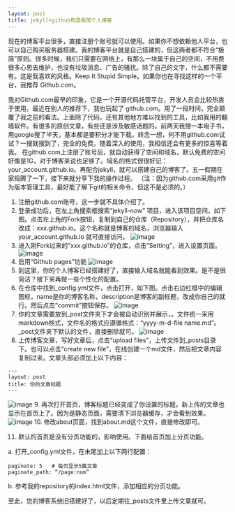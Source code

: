 ```yaml
---
layout: post
title: jekyll+github构造极简个人博客
--- 
```


现在的博客平台很多，直接注册个账号就可以使用。如果你不想依赖他人平台，也可以自己购买服务器搭建。我的博客平台就是自己搭建的，但这两者都不符合“极简”原则。很多时候，我们只需要在网络上，有那么一块属于自己的空间，不用费很多心思去维护，也没有垃圾消息、广告的骚扰。除了自己的文字，什么都不需要有。这是我喜欢的风格。Keep It Stupid Simple。如果你也在寻找这样的一个平台，我推荐 Github.com。

我对Github.com最早的印象，它是一个开源代码托管平台，开发人员会比较热衷于使用。最近在别人的推荐下，我也玩起了 github.com。用了一段时间，完全颠覆了我之前的看法。上面除了代码，还有其他地方难以找到的工具，比如我用的翻墙软件。有很多的原创文章，有些还是涉及敏感话题的。前两天我搜一本电子书，用google搜了半天，基本都是要积分才能下载。转念一想，何不用github.com试试？一搜就搜到了，完全的免费。随着深入的使用，我相信还会有更多的惊喜等着我。
在github.com上注册了账号后，就自动获得了空间和域名，默认免费的空间好像是1G，对于博客来说也足够了。域名的格式很很好记：your_account.github.io。再配合jekyll，就可以搭建自己的博客了。五一假期在家捣腾了一下，接下来就分享下我的操作过程。
（注：因为github.com采用git作为版本管理工具，最好能了解下git的相关命令，但这不是必须的。）

1. 注册github.com账号，这一步就不具体介绍了。
2. 登录成功后，在左上角搜索框搜索“jekyll-now” 项目，进入该项目空间，如下图。点击左上角的Fork按钮，复制到自己的仓库（Repository），并把仓库名改成：xxx.github.io。这个名称就是博客的域名，浏览器输入your_account.github.io 就可直接访问。
![image](http://yanzhiww.top/wordpress/wp-content/uploads/2019/05/jekyll-now-1024x335.jpg)
3. 进入刚Fork过来的“xxx.github.io”的仓库，点击“Setting”，进入设置页面。
![image](http://yanzhiww.top/wordpress/wp-content/uploads/2019/05/git-setting-1024x291.jpg)
4. 启用“Github pages”功能
![image](http://yanzhiww.top/wordpress/wp-content/uploads/2019/05/github-pages-1024x678.jpg)
5. 到这里，你的个人博客已经搭建好了，直接输入域名就能看到效果。是不是很简洁？接下来再做一些个性化的配置。
6. 在仓库中找到_config.yml文件，点击打开，如下图。点击右边红框中的编辑图标，name是你的博客名称，description是博客的副标题，改成你自己的就行。然后点击“commit”按钮保存。
![image](http://yanzhiww.top/wordpress/wp-content/uploads/2019/05/github-config-1024x538.jpg)
7. 你的文章需要放到_post文件夹下才会被自动识别并展示，。文件统一采用markdown格式，文件名的格式应遵循格式：“yyyy-m-d-file name.md”。_post文件夹下默认的文件，直接删除就可。
![image](http://yanzhiww.top/wordpress/wp-content/uploads/2019/05/git-posts-1024x480.jpg)
8. 上传博客文章，写好文章后，点击“upload files”，上传文件到_posts目录下。也可以点击“create new file”，在线创建一个md文件，然后把文章内容复制过来。文章头部必须加上以下内容：

```
---
layout: post
title: 你的文章标题
---
```
![image](http://yanzhiww.top/wordpress/wp-content/uploads/2019/05/github-upload-1024x402.jpg)
9. 再次打开首页，博客标题已经变成了你设置的标题，新上传的文章也显示在首页上了。因为是静态页面，需要清下浏览器缓存，才会看到效果。
![image](http://yanzhiww.top/wordpress/wp-content/uploads/2019/05/github_home-1024x678.jpg)
10. 修改about页面，找到about.md这个文件，直接修改即可。

11. 默认的首页是没有分页功能的，影响使用。下面给首页加上分页功能。

a. 打开_config.yml文件，在末尾加上以下两行配置：
```
paginate: 5   # 每页显示5篇文章
paginate_path: “/page:num”
```
b. 参考我的repository的index.html文件，添加相应的分页功能。

至此，您的博客系统旧搭建好了，以后定期往_posts文件里上传文章就可。

 